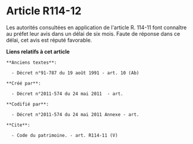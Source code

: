 # Article R114-12

Les autorités consultées en application de l'article R. 114-11 font connaître au préfet leur avis dans un délai de six mois.
Faute de réponse dans ce délai, cet avis est réputé favorable.

**Liens relatifs à cet article**

	**Anciens textes**:

	  - Décret n°91-787 du 19 août 1991 - art. 10 (Ab)

	**Créé par**:

	  - Décret n°2011-574 du 24 mai 2011  - art.

	**Codifié par**:

	  - Décret n°2011-574 du 24 mai 2011 Annexe - art.

	**Cite**:

	  - Code du patrimoine. - art. R114-11 (V)
